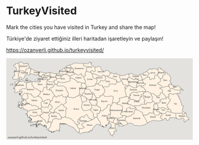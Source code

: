 # TurkeyVisited

Mark the cities you have visited in Turkey and share the map!

Türkiye'de ziyaret ettiğiniz illeri haritadan işaretleyin ve paylaşın!

https://ozanyerli.github.io/turkeyvisited/

![image](turkeyvisited.png)
